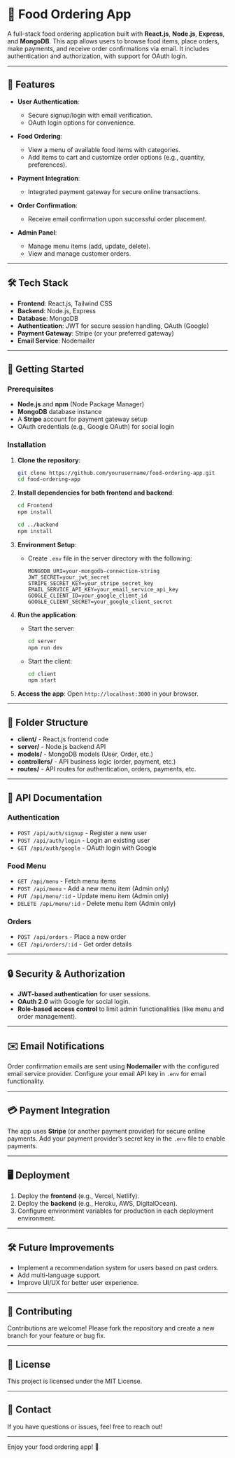 # 🍔 Food Ordering App

A full-stack food ordering application built with **React.js**, **Node.js**, **Express**, and **MongoDB**. This app allows users to browse food items, place orders, make payments, and receive order confirmations via email. It includes authentication and authorization, with support for OAuth login.

---

## 📝 Features

- **User Authentication**:

  - Secure signup/login with email verification.
  - OAuth login options for convenience.

- **Food Ordering**:

  - View a menu of available food items with categories.
  - Add items to cart and customize order options (e.g., quantity, preferences).

- **Payment Integration**:

  - Integrated payment gateway for secure online transactions.

- **Order Confirmation**:

  - Receive email confirmation upon successful order placement.

- **Admin Panel**:
  - Manage menu items (add, update, delete).
  - View and manage customer orders.

---

## 🛠️ Tech Stack

- **Frontend**: React.js, Tailwind CSS
- **Backend**: Node.js, Express
- **Database**: MongoDB
- **Authentication**: JWT for secure session handling, OAuth (Google)
- **Payment Gateway**: Stripe (or your preferred gateway)
- **Email Service**: Nodemailer

---

## 🚀 Getting Started

### Prerequisites

- **Node.js** and **npm** (Node Package Manager)
- **MongoDB** database instance
- A **Stripe** account for payment gateway setup
- OAuth credentials (e.g., Google OAuth) for social login

### Installation

1. **Clone the repository**:

   ```bash
   git clone https://github.com/yourusername/food-ordering-app.git
   cd food-ordering-app
   ```

2. **Install dependencies for both frontend and backend**:

   ```bash
   cd Frontend
   npm install

   cd ../backend
   npm install
   ```

3. **Environment Setup**:

   - Create `.env` file in the server directory with the following:

     ```env
     MONGODB_URI=your-mongodb-connection-string
     JWT_SECRET=your_jwt_secret
     STRIPE_SECRET_KEY=your_stripe_secret_key
     EMAIL_SERVICE_API_KEY=your_email_service_api_key
     GOOGLE_CLIENT_ID=your_google_client_id
     GOOGLE_CLIENT_SECRET=your_google_client_secret
     ```

4. **Run the application**:

   - Start the server:

     ```bash
     cd server
     npm run dev
     ```

   - Start the client:

     ```bash
     cd client
     npm start
     ```

5. **Access the app**: Open `http://localhost:3000` in your browser.

---

## 📂 Folder Structure

- **client/** - React.js frontend code
- **server/** - Node.js backend API
- **models/** - MongoDB models (User, Order, etc.)
- **controllers/** - API business logic (order, payment, etc.)
- **routes/** - API routes for authentication, orders, payments, etc.

---

## 📑 API Documentation

### **Authentication**

- `POST /api/auth/signup` - Register a new user
- `POST /api/auth/login` - Login an existing user
- `GET /api/auth/google` - OAuth login with Google

### **Food Menu**

- `GET /api/menu` - Fetch menu items
- `POST /api/menu` - Add a new menu item (Admin only)
- `PUT /api/menu/:id` - Update menu item (Admin only)
- `DELETE /api/menu/:id` - Delete menu item (Admin only)

### **Orders**

- `POST /api/orders` - Place a new order
- `GET /api/orders/:id` - Get order details

---

## 🔒 Security & Authorization

- **JWT-based authentication** for user sessions.
- **OAuth 2.0** with Google for social login.
- **Role-based access control** to limit admin functionalities (like menu and order management).

---

## ✉️ Email Notifications

Order confirmation emails are sent using **Nodemailer** with the configured email service provider. Configure your email API key in `.env` for email functionality.

---

## 💳 Payment Integration

The app uses **Stripe** (or another payment provider) for secure online payments. Add your payment provider’s secret key in the `.env` file to enable payments.

---

## 🖥️ Deployment

1. Deploy the **frontend** (e.g., Vercel, Netlify).
2. Deploy the **backend** (e.g., Heroku, AWS, DigitalOcean).
3. Configure environment variables for production in each deployment environment.

---

## 🛠️ Future Improvements

- Implement a recommendation system for users based on past orders.
- Add multi-language support.
- Improve UI/UX for better user experience.

---

## 👥 Contributing

Contributions are welcome! Please fork the repository and create a new branch for your feature or bug fix.

---

## 📝 License

This project is licensed under the MIT License.

---

## 📧 Contact

If you have questions or issues, feel free to reach out!

---

Enjoy your food ordering app! 🍕
